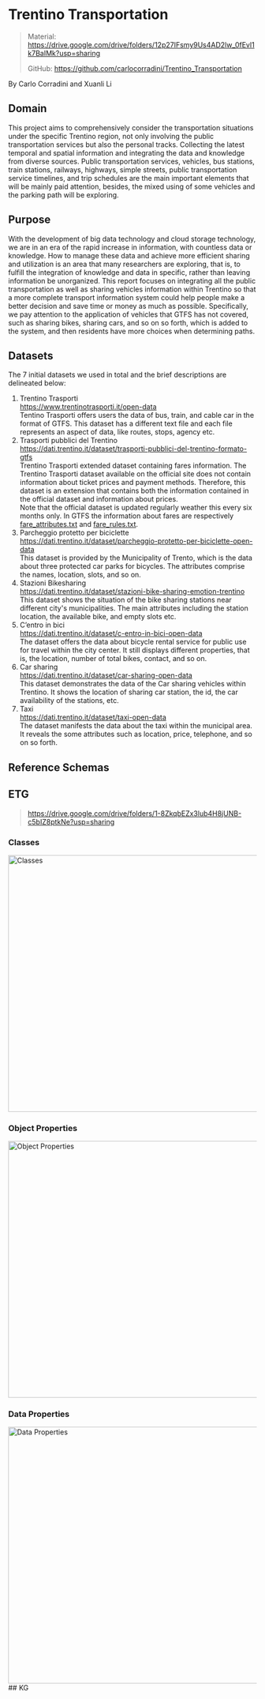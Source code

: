 # Trentino Transportation

> Material: <https://drive.google.com/drive/folders/12p27IFsmy9Us4AD2lw_0fEvl1k7BaIMk?usp=sharing>
> 
> GitHub: <https://github.com/carlocorradini/Trentino_Transportation>

By Carlo Corradini and Xuanli Li

## Domain
This project aims to comprehensively consider the transportation situations under the specific Trentino region, not only involving the public transportation services but also the personal tracks. Collecting the latest temporal and spatial information and integrating the data and knowledge from diverse sources. Public transportation services, vehicles, bus stations, train stations, railways, highways, simple streets, public transportation service timelines, and trip schedules are the main important elements that will be mainly paid attention, besides, the mixed using of some vehicles and the parking path will be exploring.

## Purpose
With the development of big data technology and cloud storage technology, we are in an era of the rapid increase in information, with countless data or knowledge. How to manage these data and achieve more efficient sharing and utilization is an area that many researchers are exploring, that is, to fulfill the integration of knowledge and data in specific, rather than leaving information be unorganized. This report focuses on integrating all the public transportation as well as sharing vehicles information within Trentino so that a more complete transport information system could help people make a better decision and save time or money as much as possible. Specifically, we pay attention to the application of vehicles that GTFS has not covered, such as sharing bikes, sharing cars, and so on so forth, which is added to the system, and then residents have more choices when determining paths.

## Datasets
The 7 initial datasets we used in total and the brief descriptions are delineated below:

1. Trentino Trasporti<br/>
   <https://www.trentinotrasporti.it/open-data><br/>
   Tentino Trasporti offers users the data of bus, train, and cable car in the format of GTFS. This dataset has a different text file and each file represents an aspect of data, like routes, stops, agency etc.
2. Trasporti pubblici del Trentino<br/>
   <https://dati.trentino.it/dataset/trasporti-pubblici-del-trentino-formato-gtfs><br/>
   Trentino Trasporti extended dataset containing fares information. The Trentino Trasporti dataset available on the official site does not contain information about ticket prices and payment methods. Therefore, this dataset is an extension that contains both the information contained in the official dataset and information about prices.<br/>
  Note that the official dataset is updated regularly weather this every six months only.
  In GTFS the information about fares are respectively [fare_attributes.txt](https://developers.google.com/transit/gtfs/reference#fare_attributes.txt) and [fare_rules.txt](https://developers.google.com/transit/gtfs/reference#fare_rulestxt).
3. Parcheggio protetto per biciclette<br/>
   <https://dati.trentino.it/dataset/parcheggio-protetto-per-biciclette-open-data><br/>
   This dataset is provided by the Municipality of Trento, which is the data about three protected car parks for bicycles. The attributes comprise the names, location, slots, and so on.
4. Stazioni Bikesharing<br/>
   <https://dati.trentino.it/dataset/stazioni-bike-sharing-emotion-trentino><br/>
   This dataset shows the situation of the bike sharing stations near different city's municipalities. The main attributes including the station location, the available bike, and empty slots etc.
5. C’entro in bici<br/>
   <https://dati.trentino.it/dataset/c-entro-in-bici-open-data><br/>
   The dataset offers the data about bicycle rental service for public use for travel within the city center. It still displays different properties, that is, the location, number of total bikes, contact, and so on.
6. Car sharing<br/>
   <https://dati.trentino.it/dataset/car-sharing-open-data><br/>
   This dataset demonstrates the data of the Car sharing vehicles within Trentino. It shows the location of sharing car station, the id, the car availability of the stations, etc.
7. Taxi<br/>
   <https://dati.trentino.it/dataset/taxi-open-data><br/>
   The dataset manifests the data about the taxi within the municipal area. It reveals the some attributes such as location, price, telephone, and so on so forth.
   
## Reference Schemas

## ETG

> <https://drive.google.com/drive/folders/1-8ZkqbEZx3lub4H8jUNB-c5bIZ8ptkNe?usp=sharing>

### Classes
<img src="./classes.jpg" width="520px" alt="Classes"/>

### Object Properties
<img src="./object_properties.jpg" width="520px" alt="Object Properties"/>

### Data Properties
<img src="./data_properties.jpg" width="520px" alt="Data Properties"/>
## KG
